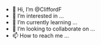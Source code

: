 - 👋 Hi, I’m @CliffordF
- 👀 I’m interested in ...
- 🌱 I’m currently learning ...
- 💞️ I’m looking to collaborate on ...
- 📫 How to reach me ...

<!---
CliffordF/CliffordF is a ✨ special ✨ repository because its `README.md` (this file) appears on your GitHub profile.
You can click the Preview link to take a look at your changes.
--->
